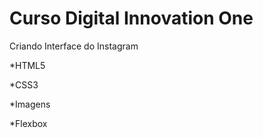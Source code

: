 # Curso Digital Innovation One

Criando Interface do Instagram

*HTML5

*CSS3

*Imagens

*Flexbox





